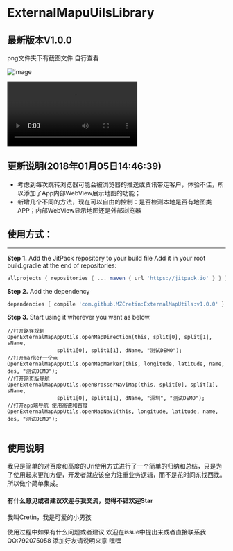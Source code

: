# ExternalMapuUilsLibrary

## 最新版本V1.0.0
png文件夹下有截图文件 自行查看

![image](https://github.com/MZCretin/ExternalMapUtils/blob/master/png/Screenshot_20170509-152819.png)

![视频](https://github.com/MZCretin/ExternalMapUtils/blob/master/movie/movie.mp4)

## 更新说明(2018年01月05日14:46:39)

   + 考虑到每次跳转浏览器可能会被浏览器的推送或资讯带走客户，体验不佳，所以添加了App内部WebView展示地图的功能；
   + 新增几个不同的方法，现在可以自由的控制：是否检测本地是否有地图类APP；内部WebView显示地图还是外部浏览器


## 使用方式：

-------------------

**Step 1.** Add the JitPack repository to your build file Add it in your root build.gradle at the end of repositories: 
```gradle
allprojects { repositories { ... maven { url 'https://jitpack.io' } } }
```

**Step 2.** Add the dependency
```gradle
dependencies { compile 'com.github.MZCretin:ExternalMapUtils:v1.0.0' }
```

**Step 3.** Start using it wherever you want as below.

```
//打开路径规划
OpenExternalMapAppUtils.openMapDirection(this, split[0], split[1], sName,
                split1[0], split1[1], dName, "测试DEMO");
//打开marker一个点   
OpenExternalMapAppUtils.openMapMarker(this, longitude, latitude, name, des, "测试DEMO");
//打开网页版导航
OpenExternalMapAppUtils.openBrosserNaviMap(this, split[0], split[1], sName,
                split1[0], split1[1], dName, "深圳", "测试DEMO");
//打开app端导航 使用高德和百度
OpenExternalMapAppUtils.openMapNavi(this, longitude, latitude, name, des, "测试DEMO");
                
```


## 使用说明

我只是简单的对百度和高度的Uri使用方式进行了一个简单的归纳和总结，只是为了使用起来更加方便，开发者就应该全力注重业务逻辑，而不是花时间东找西找。所以做个简单集成。


#### 有什么意见或者建议欢迎与我交流，觉得不错欢迎Star

我叫Cretin，我是可爱的小男孩

使用过程中如果有什么问题或者建议 欢迎在issue中提出来或者直接联系我 QQ:792075058 添加好友请说明来意  嘿嘿


